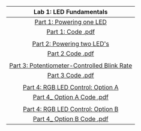 |                              Lab 1: LED Fundamentals                            |
| :------------------------------------------------------------------------: |
|   [Part 1: Powering one LED](https://github.com/user-attachments/assets/5ff568aa-cc7b-47eb-ac7a-3a0963fcc536)|
|[Part 1: Code .pdf](https://github.com/user-attachments/files/21148254/Part.1.Code.pdf)|
| |
| [ Part 2: Powering two LED's](https://github.com/user-attachments/assets/554449ab-8ea3-4fa4-96ae-ab1a3399d6e5)|
| [Part 2 Code .pdf](https://github.com/user-attachments/files/21148365/Part.2.Code.pdf)|
| |
| [Part 3: Potentiometer-Controlled Blink Rate](https://github.com/user-attachments/assets/2b1b5909-7fcc-4142-8ff4-ddeeaf45efae) |
| [Part 3 Code .pdf](https://github.com/user-attachments/files/21148463/Part.3.Code.pdf) |
| |
| [Part 4: RGB LED Control: Option A](https://github.com/user-attachments/assets/1008468f-1898-4c7d-bb80-02a5d3034334)|
| [Part 4_ Option A Code .pdf](https://github.com/user-attachments/files/21148560/Part.4_.Option.A.Code.pdf)|
| |
| [Part 4: RGB LED Control: Option B](https://github.com/user-attachments/assets/f06f95e8-f4e2-467a-bdd4-d90c659f1fbe)|
|[Part 4_ Option B Code .pdf](https://github.com/user-attachments/files/21148596/Part.4_.Option.B.Code.pdf)|







